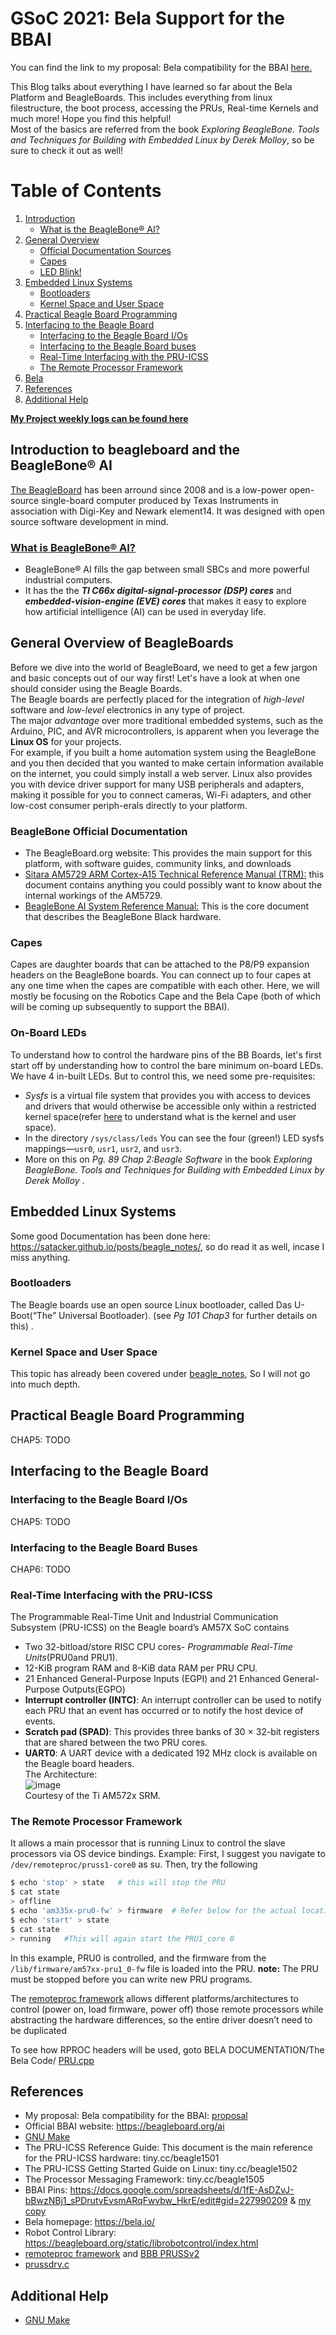 # GSoC 2021: Bela Support for the BBAI
You can find the link to my proposal: Bela compatibility for the BBAI [here.](https://elinux.org/BeagleBoard/GSoC/2021_Proposal/bela_on_bbai)

This Blog talks about everything I have learned so far about the Bela Platform and BeagleBoards. This includes everything from linux filestructure, the boot process, accessing the PRUs, Real-time Kernels and much more! Hope you find this helpful!  
Most of the basics are referred from the book _Exploring BeagleBone. Tools and Techniques for Building with Embedded Linux by Derek Molloy_, so be sure to check it out as well!

# Table of Contents
1. [Introduction](#Introduction)
    - [What is the BeagleBone® AI?](#bbai-intro)
2. [General Overview](General.md)
    - [Official Documentation Sources](#official-docs)
    - [Capes](#ca)
    - [LED Blink!](#onboardLEDS)
3. [Embedded Linux Systems](#Embedded-Linux-Systems)
    - [Bootloaders](#bootloaders)
    - [Kernel Space and User Space](#kernel-and-user-space)
4. [Practical Beagle Board Programming](#Board-Programming)
5. [Interfacing to the Beagle Board](#Interfacing)
    - [Interfacing to the Beagle Board I/Os](#ios)
    - [Interfacing to the Beagle Board buses](#buses)
    - [Real-Time Interfacing with the PRU-ICSS](#PRU)
    - [The Remote Processor Framework](#remoteproc)
6. [Bela](Bela/README.md)
7. [References](#ref)
8. [Additional Help](#help)

**[My Project weekly logs can be found here](https://dhruvag2000.github.io/Blog-GSoC21/logs)**

## Introduction to beagleboard and the BeagleBone® AI <a name="Introduction"></a>
[The BeagleBoard](General.md) has been arround since 2008 and is a low-power open-source single-board computer produced by Texas Instruments in association with Digi-Key and Newark element14. It was designed with open source software development in mind.

### [What is **BeagleBone® AI**?](https://beagleboard.org/ai) <a name="bbai-intro"></a>
- BeagleBone® AI fills the gap between small SBCs and more powerful industrial computers.
- It has the the ***TI C66x digital-signal-processor (DSP) cores*** and ***embedded-vision-engine (EVE) cores*** that makes it easy to explore how artificial intelligence (AI) can be used in everyday life.

## General Overview of BeagleBoards <a name="Overview"></a>
Before we dive into the world of BeagleBoard, we need to get a few jargon and basic concepts out of our way first!
Let's have a look at when one should consider using the Beagle Boards. \
The Beagle boards are perfectly placed for the integration of _high-level_ software and _low-level_ electronics in any type of project.\
The major _advantage_ over more traditional embedded systems, such as the Arduino, PIC, and AVR microcontrollers, is apparent when you leverage the **Linux OS** for your projects.\
For example, if you built a home automation system using the BeagleBone and you then decided that you wanted to make certain information available on the internet, you could simply install a web server. Linux also provides you with device driver support for many USB peripherals and adapters, making it possible for you to connect cameras, Wi-Fi adapters, and other low-cost consumer periph-erals directly to your platform.

### BeagleBone Official Documentation <a name="official-docs"></a>
- The BeagleBoard.org website: This provides the main support for this platform, with software guides, community links, and downloads
- [Sitara AM5729 ARM Cortex-A15 Technical Reference Manual (TRM):](https://www.ti.com/lit/pdf/spruhz6) this document contains anything you could possibly want to know about the internal workings of the AM5729.
- [BeagleBone AI System Reference Manual:](https://github.com/beagleboard/beaglebone-ai/wiki/System-Reference-Manual) This is the core document that describes the BeagleBone Black hardware.

### Capes <a name="capes"></a>
Capes are daughter boards that can be attached to the P8/P9 expansion headers on the BeagleBone boards. You can connect up to four capes at any one time when the capes are compatible with each other. Here, we will mostly be focusing on the Robotics Cape and the Bela Cape (both of which will be coming up subsequently to support the BBAI).

### On-Board LEDs <a name="onboardLEDS"></a>
To understand how to control the hardware pins of the BB Boards, let's first start off by understanding how to control the bare minimum on-board LEDs. We have 4 in-built LEDs. But to control this, we need some pre-requisites:
* _Sysfs_ is a virtual file system that provides you with access to devices and drivers that would otherwise be accessible only within a restricted kernel space(refer [here](https://satacker.github.io/posts/beagle_notes/#kernel-space-and-user-space) to understand what is the kernel and user space).
* In the directory ``/sys/class/leds`` You can see the four (green!) LED sysfs mappings—`usr0`, `usr1`, `usr2`, and `usr3`.
* More on this on _Pg. 89 Chap 2:Beagle Software_ in the book _Exploring BeagleBone. Tools and Techniques for Building with Embedded Linux by Derek Molloy_ .  

## Embedded Linux Systems <a name="Embedded-Linux-Systems"></a>
Some good Documentation has been done here: https://satacker.github.io/posts/beagle_notes/, so do read it as well, incase I miss anything.

### Bootloaders <a name="bootloaders"></a>
The Beagle boards use an open source Linux bootloader, called Das U-Boot(“The” Universal Bootloader). (see _Pg 101 Chap3_ for further details on this) .

### Kernel Space and User Space <a name="kernel-and-user-space"></a>
This topic has already been covered under [beagle_notes](https://satacker.github.io/posts/beagle_notes/), So I will not go into much depth.

## Practical Beagle Board Programming <a name="Board-Programming"></a>
CHAP5: TODO

## Interfacing to the Beagle Board <a name="Interfacing"></a>
### Interfacing to the Beagle Board I/Os <a name="ios"></a>
CHAP5: TODO
### Interfacing to the Beagle Board Buses <a name="buses"></a>
CHAP6: TODO

### Real-Time Interfacing with the PRU-ICSS <a name="PRU"></a>

The Programmable Real-Time Unit and Industrial Communication Subsystem (PRU-ICSS) on the Beagle board’s AM57X SoC contains
- Two 32-bitload/store RISC CPU cores- _Programmable Real-Time Units_(PRU0and PRU1).
- 12-KiB program RAM and 8-KiB data RAM per PRU CPU.
- 21 Enhanced General-Purpose Inputs (EGPI) and 21 Enhanced General-Purpose Outputs(EGPO)
- **Interrupt controller (INTC)**: An interrupt controller can be used to notify each PRU that an event has occurred or to notify the host device of events.
- **Scratch pad (SPAD)**: This provides three banks of 30 × 32-bit registers that are shared between the two PRU cores.
- **UART0**: A UART device with a dedicated 192 MHz clock is available on the Beagle board headers.    
The Architecture: \
![image](https://user-images.githubusercontent.com/41233856/116785977-0b96c000-aaba-11eb-8bc7-692d863cfe4e.png) \
Courtesy of the Ti AM572x SRM.

### The Remote Processor Framework <a name="remoteproc"></a>
It allows a main processor that is running Linux to control the slave processors via OS device bindings.
Example:
First, I suggest you navigate to `/dev/remoteproc/pruss1-core0` as su. Then, try the following <br>
```sh
$ echo 'stop' > state   # this will stop the PRU
$ cat state
> offline
$ echo 'am335x-pru0-fw' > firmware  # Refer below for the actual location
$ echo 'start' > state
$ cat state
> running   #This will again start the PRU1_core 0
```
In this example, PRU0 is controlled, and the firmware from the ``/lib/firmware/am57xx-pru1_0-fw`` file is loaded into the PRU.
**note:** The PRU must be stopped before you can write new PRU programs.

The [remoteproc framework](https://www.kernel.org/doc/html/latest/staging/remoteproc.html) allows different platforms/architectures to control (power on, load firmware, power off) those remote processors while abstracting the hardware differences, so the entire driver doesn’t need to be duplicated

To see how RPROC headers will be used, goto BELA DOCUMENTATION/The Bela Code/ [PRU.cpp](https://dhruvag2000.github.io/Blog-GSoC21/Bela/syntax-notes.html)

## References <a name="ref"></a>
- My proposal: Bela compatibility for the BBAI: [proposal](https://elinux.org/BeagleBoard/GSoC/2021_Proposal/bela_on_bbai)
- Official BBAI website: https://beagleboard.org/ai
- [GNU Make](gnu-make-tutorial.md)
- The PRU-ICSS Reference Guide: This document is the main reference for the PRU-ICSS hardware: tiny.cc/beagle1501
- The PRU-ICSS Getting Started Guide on Linux: tiny.cc/beagle1502
- The Processor Messaging Framework: tiny.cc/beagle1505
- BBAI Pins: https://docs.google.com/spreadsheets/d/1fE-AsDZvJ-bBwzNBj1_sPDrutvEvsmARqFwvbw_HkrE/edit#gid=227990209 & [my copy](https://docs.google.com/spreadsheets/d/1h-oUVhZXogOkKJkq73dM1JPOzcslBfcdpxTx4fZ-Cg0/edit?usp=sharing)
- Bela homepage: https://bela.io/
- Robot Control Library: https://beagleboard.org/static/librobotcontrol/index.html  
- [remoteproc framework](https://www.kernel.org/doc/html/latest/staging/remoteproc.html) and [BBB PRUSSv2](https://elinux.org/Ti_AM33XX_PRUSSv2)
- [prussdrv.c](https://github.com/beagleboard/am335x_pru_package/blob/master/pru_sw/app_loader/interface/prussdrv.c)

## Additional Help <a name="help"></a>
* [GNU Make](gnu-make-tutorial.md)
